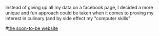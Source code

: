 Instead of giving up all my data on a facebook page, I decided a more unique and fun approach could be taken when it comes to proving my interest in culinary (and by side effect my "computer skills"

#[the soon-to-be website](https://cheffy-t.github.io/digikitchen/)
